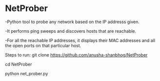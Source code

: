 # NetProber


-Python tool to probe any network based on the IP addresss given.

-It performs ping sweeps and discovers hosts that are reachable.

-For all the reachable IP addresses, it displays their MAC addresses and all the open ports on that particular host.


Steps to run:
git clone https://github.com/anusha-shanbhog/NetProber

cd NetProber

python net_prober.py

